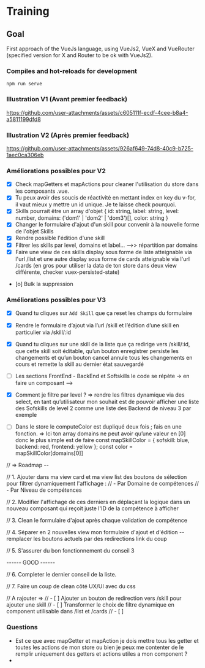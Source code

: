 # Training

## Goal

First approach of the VueJs language, using VueJs2, VueX and VueRouter (specified version for X and Router to be ok with VueJs2).


### Compiles and hot-reloads for development
```
npm run serve
```

### Illustration V1 (Avant premier feedback)

https://github.com/user-attachments/assets/c605111f-ecdf-4cee-b8a4-a5811199dfd8

### Illustration V2 (Après premier feedback)


https://github.com/user-attachments/assets/926af649-74d8-40c9-b725-1aec0ca306eb



### Améliorations possibles pour V2

- [x] Check mapGetters et mapActions pour cleaner l'utilisation du store dans les composants .vue.
- [x] Tu peux avoir des soucis de réactivité en mettant index en key du v-for, il vaut mieux y mettre un id unique. Je te laisse check pourquoi.
- [x] Skills pourrait être un array d'objet { id: string, label: string, level: number, domains: ('dom1' | 'dom2' | 'dom3')[], color: string }
- [x] Changer le formulaire d'ajout d'un skill pour convenir à la nouvelle forme de l'objet Skills
- [x] Rendre possible l'édition d'une skill
- [x] Filtrer les skills par level, domains et label... -->> répartition par domains
- [x] Faire une view de ces skills display sous forme de liste atteignable via l'url /list et une autre display sous forme de cards atteignable via l'url /cards (en gros pour utiliser la data de ton store dans deux view différente, checker vuex-persisted-state)
- [o] Bulk la suppression

### Améliorations possibles pour V3

- [x] Quand tu cliques sur `Add Skill` que ça reset les champs du formulaire

- [x] Rendre le formulaire d’ajout via l’url /skill et l’édition d’une skill en particulier via /skill/:id

- [x] Quand tu cliques sur une skill de la liste que ça redirige vers /skill/:id, que cette skill soit éditable, qu’un bouton enregistrer persiste les changements et qu’un bouton cancel annule tous les changements en cours et remette la skill au dernier état sauvegardé

- [ ] Les sections FrontEnd - BackEnd et Softskills le code se répète -> en faire un composant -->

- [x] Comment je filtre par level ? => rendre les filtres dynamique via des select, en tant qu’utilisateur mon souhait est de pouvoir afficher une liste des Sofskills de level 2 comme une liste des Backend de niveau 3 par exemple

- [ ] Dans le store le computeColor est dupliqué deux fois ; fais en une fonction. => Ici ton array domains ne peut avoir qu’une valeur en [0] donc le plus simple est de faire
const mapSkillColor = { sofskill: blue, backend: red, frontend: yellow };
const color = mapSkillColor[domains[0]]

// => Roadmap -- 

// 1. Ajouter dans ma view card et ma view list des boutons de sélection pour filtrer dynamiquement l'affichage : 
// - Par Domaine de compétences 
// - Par Niveau de compétences 

// 2. Modifier l'affichage de ces derniers en déplaçant la logique dans un nouveau composant qui reçoit juste l'ID de la compétence à afficher 

// 3. Clean le formulaire d'ajout après chaque validation de compétence

// 4. Séparer en 2 nouvelles view mon formulaire d'ajout et d'édition -- remplacer les boutons actuels par des redirections link du coup

// 5. S'assurer du bon fonctionnement du conseil 3

------ GOOD ------

// 6. Completer le dernier conseil de la liste.

// 7. Faire un coup de clean côté UX/UI avec du css

// A rajouter => 
// - [ ] Ajouter un bouton de redirection vers /skill pour ajouter une skill
// - [ ] Transformer le choix de filtre dynamique en component utilisable dans /list et /cards
// - [ ] 


### Questions

- Est ce que avec mapGetter et mapAction je dois mettre tous les getter et toutes les actions de mon store ou bien je peux me contenter de le remplir uniquement des getters et actions utiles a mon component ? 
- 